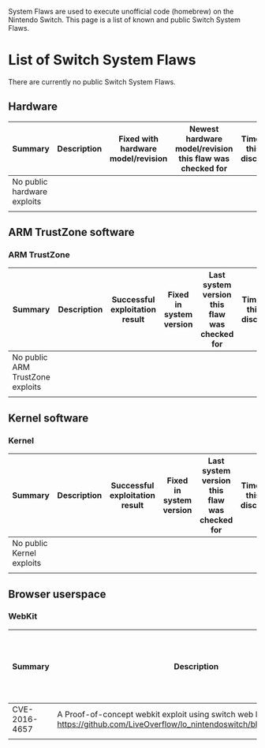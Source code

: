 System Flaws are used to execute unofficial code (homebrew) on the
Nintendo Switch. This page is a list of known and public Switch System
Flaws.

# List of Switch System Flaws

There are currently no public Switch System
Flaws.

## Hardware

| Summary                     | Description | Fixed with hardware model/revision | Newest hardware model/revision this flaw was checked for | Timeframe this was discovered | Discovered by |
| --------------------------- | ----------- | ---------------------------------- | -------------------------------------------------------- | ----------------------------- | ------------- |
| No public hardware exploits |             |                                    |                                                          |                               |               |
|                             |             |                                    |                                                          |                               |               |

## ARM TrustZone software

### ARM TrustZone

| Summary                          | Description | Successful exploitation result | Fixed in system version | Last system version this flaw was checked for | Timeframe this was discovered | Public disclosure timeframe | Discovered by |
| -------------------------------- | ----------- | ------------------------------ | ----------------------- | --------------------------------------------- | ----------------------------- | --------------------------- | ------------- |
| No public ARM TrustZone exploits |             |                                |                         |                                               |                               |                             |               |
|                                  |             |                                |                         |                                               |                               |                             |               |

## Kernel software

### Kernel

| Summary                   | Description | Successful exploitation result | Fixed in system version | Last system version this flaw was checked for | Timeframe this was discovered | Public disclosure timeframe | Discovered by |
| ------------------------- | ----------- | ------------------------------ | ----------------------- | --------------------------------------------- | ----------------------------- | --------------------------- | ------------- |
| No public Kernel exploits |             |                                |                         |                                               |                               |                             |               |
|                           |             |                                |                         |                                               |                               |                             |               |

## Browser userspace

### WebKit

| Summary       | Description                                                                                                                            | Fixed with software update | Newest software update this flaw was checked for | Timeframe this was discovered | Discovered by |
| ------------- | -------------------------------------------------------------------------------------------------------------------------------------- | -------------------------- | ------------------------------------------------ | ----------------------------- | ------------- |
| CVE-2016-4657 | A Proof-of-concept webkit exploit using switch web browser : <https://github.com/LiveOverflow/lo_nintendoswitch/blob/master/poc1.html> | None                       | 2.0.0                                            | 12/03/17                      | ???           |
|               |                                                                                                                                        |                            |                                                  |                               |               |
